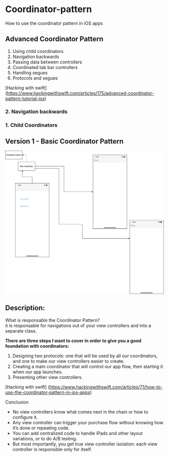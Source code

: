 # Coordinator-pattern
How to use the coordinator pattern in iOS apps

## Advanced Coordinator Pattern

1. Using child coordinators
2. Navigation backwards 
3. Passing data between controllers
4. Coordinated tab bar controllers
5. Handling segues
6. Protocols and segues

[Hacking with swift] (https://www.hackingwithswift.com/articles/175/advanced-coordinator-pattern-tutorial-ios)  


### 2. Navigation backwards 

### 1. Child Coordinators 


## Version 1 - Basic Coordinator Pattern

 ![Coordinator patter](https://github.com/viktorHbenitez/Basic-Coordinator-pattern/blob/master/Sketch/CoordinatorPatters.jpg)  

## Description:

What is responsable the Coordinator Pattern?  
it is responsable for navigations out of your view controllers  and into a separate class.  

**There are three steps I want to cover in order to give you a good foundation with coordinators:**  

1. Designing two protocols: one that will be used by all our coordinators, and one to make our view controllers easier to create.
2. Creating a main coordinator that will control our app flow, then starting it when our app launches.
3. Presenting other view controllers.  

[Hacking with swift] (https://www.hackingwithswift.com/articles/71/how-to-use-the-coordinator-pattern-in-ios-apps)  

Conclusion

- No view controllers know what comes next in the chain or how to configure it.
- Any view controller can trigger your purchase flow without knowing how it’s done or repeating code.
- You can add centralized code to handle iPads and other layout variations, or to do A/B testing.
- But most importantly, you get true view controller isolation: each view controller is responsible only for itself.

